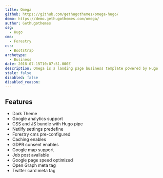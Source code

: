 ```yaml
---
title: Omega
github: https://github.com/gethugothemes/omega-hugo/
demo: https://demo.gethugothemes.com/omega/
author: Gethugothemes
ssg:
  - Hugo
cms:
  - Forestry
css:
  - Bootstrap
archetype:
  - Business
date: 2018-07-15T10:07:51.000Z
description: Omega is a landing page business template powered by Hugo.
stale: false
disabled: false
disabled_reason:
---
```


## Features
* Dark Theme
* Google analytics support
* CSS and JS bundle with Hugo pipe
* Netlify settings predefine
* Forestry cms pre-configured
* Caching enables
* GDPR consent enables
* Google map support
* Job post available
* Google page speed optimized
* Open Graph meta tag
* Twitter card meta tag